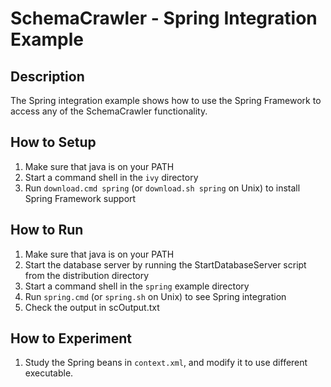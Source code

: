 # SchemaCrawler - Spring Integration Example

## Description
The Spring integration example shows how to use the Spring Framework to access
any of the SchemaCrawler functionality.

## How to Setup
1. Make sure that java is on your PATH
2. Start a command shell in the `ivy` directory 
3. Run `download.cmd spring` (or `download.sh spring` on Unix) to
   install Spring Framework support 

## How to Run
1. Make sure that java is on your PATH
2. Start the database server by running the StartDatabaseServer script from the distribution directory 
3. Start a command shell in the `spring` example directory
4. Run `spring.cmd` (or `spring.sh` on Unix) to see Spring integration 
5. Check the output in scOutput.txt

## How to Experiment
1. Study the Spring beans in `context.xml`, and modify it to use different executable. 

